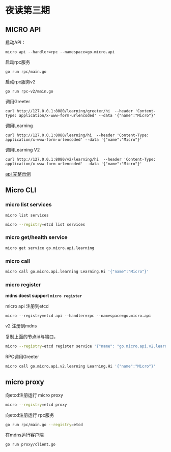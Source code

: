 # 夜读第三期

## MICRO API

启动API：

```shell
micro api --handler=rpc --namespace=go.micro.api
```

启动rpc服务

```shell
go run rpc/main.go
```

启动rpc服务v2

```shell
go run rpc-v2/main.go
```

调用Greeter

```shell
curl http://127.0.0.1:8080/learning/greeter/hi  --header 'Content-Type: application/x-www-form-urlencoded' --data '{"name":"Micro"}'
```

调用Learning

```shell
curl http://127.0.0.1:8080/learning/hi  --header 'Content-Type: application/x-www-form-urlencoded' --data '{"name":"Micro"}'
```

调用Learning V2

```shell
curl http://127.0.0.1:8080/v2/learning/hi  --header 'Content-Type: application/x-www-form-urlencoded' --data '{"name":"Micro"}'
```

[api 完整示例](../../../../examples/basic-practices/micro-api)

## Micro CLI

### micro list services

```bash
micro list services
```

```bash
micro --registry=etcd list services
```

### micro get/health service

```bash
micro get service go.micro.api.learning
```

### micro call 

```bash
micro call go.micro.api.learning Learning.Hi '{"name":"Micro"}'
```

### micro register

**mdns doest support `micro register`**

micro api 注册到etcd

```shell
micro --registry=etcd api --handler=rpc --namespace=go.micro.api
```

v2 注册到mdns

复制上面的节点id与端口，

```bash
micro --registry=etcd register service '{"name": "go.micro.api.v2.learning", "version": "v2", "nodes": [{"id": "d195d52d-ffdc-45cb-91b4-4488e4d86dea", "address": "127.0.0.1:50984"}]}'
```

RPC调用Greeter

```bash
micro call go.micro.api.v2.learning Learning.Hi '{"name":"Micro"}'
```

## micro proxy

向etcd注册运行 micro proxy

```bash
micro --registry=etcd proxy
```

向etcd注册运行 rpc服务

```bash
go run rpc/main.go --registry=etcd
```

在mdns运行客户端

```bash
go run proxy/client.go
```
